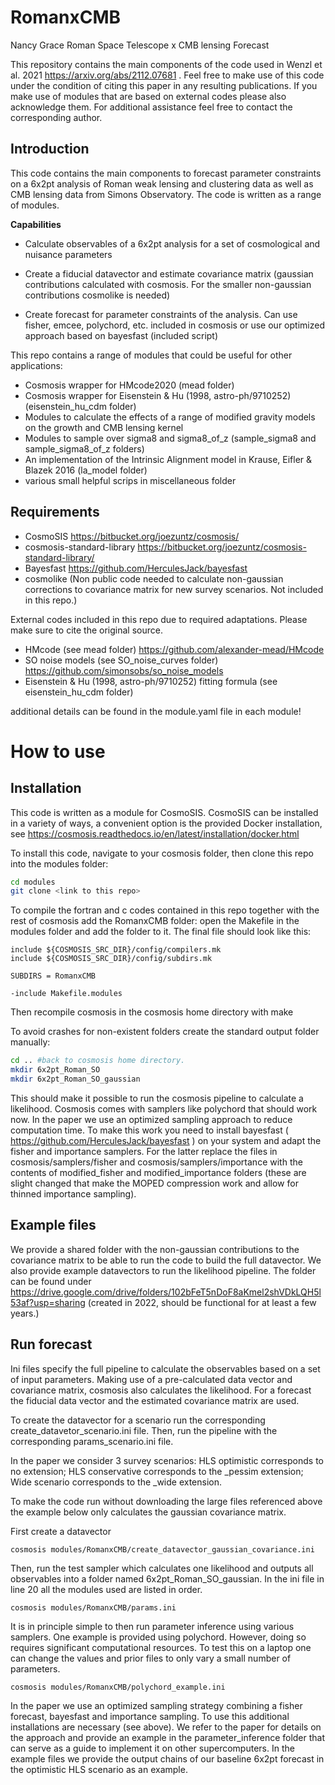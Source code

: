 # RomanxCMB
Nancy Grace Roman Space Telescope x CMB lensing Forecast

This repository contains the main components of the code used in Wenzl et al. 2021 https://arxiv.org/abs/2112.07681 . 
Feel free to make use of this code under the condition of citing this paper in any resulting publications. If you make use of modules that are based on external codes please also acknowledge them.
For additional assistance feel free to contact the corresponding author.

## Introduction

This code contains the main components to forecast parameter constraints on a 6x2pt analysis of Roman weak lensing and clustering data as well as CMB lensing data from Simons Observatory. The code is written as a range of modules.

**Capabilities**

* Calculate observables of a 6x2pt analysis for a set of cosmological and nuisance parameters

* Create a fiducial datavector and estimate covariance matrix (gaussian contributions calculated with cosmosis. For the smaller non-gaussian contributions cosmolike is needed)

* Create forecast for parameter constraints of the analysis. Can use fisher, emcee, polychord, etc. included in cosmosis or use our optimized approach based on bayesfast (included script)

This repo contains a range of modules that could be useful for other applications:

* Cosmosis wrapper for HMcode2020 (mead folder)
* Cosmosis wrapper for Eisenstein & Hu (1998, astro-ph/9710252) (eisenstein_hu_cdm folder)
* Modules to calculate the effects of a range of modified gravity models on the growth and CMB lensing kernel
* Modules to sample over sigma8 and sigma8_of_z  (sample_sigma8 and sample_sigma8_of_z folders)
* An implementation of the Intrinsic Alignment model in Krause, Eifler & Blazek 2016 (la_model folder)
* various small helpful scrips in miscellaneous folder 


## Requirements

* CosmoSIS https://bitbucket.org/joezuntz/cosmosis/
* cosmosis-standard-library https://bitbucket.org/joezuntz/cosmosis-standard-library/
* Bayesfast https://github.com/HerculesJack/bayesfast
* cosmolike (Non public code needed to calculate non-gaussian corrections to covariance matrix for new survey scenarios. Not included in this repo.)

External codes included in this repo due to required adaptations. Please make sure to cite the original source.

* HMcode (see mead folder) https://github.com/alexander-mead/HMcode
* SO noise models (see SO_noise_curves folder) https://github.com/simonsobs/so_noise_models
* Eisenstein & Hu (1998, astro-ph/9710252) fitting formula (see eisenstein_hu_cdm folder)

additional details can be found in the module.yaml file in each module!



# How to use

## Installation

This code is written as a module for CosmoSIS. CosmoSIS can be installed in a variety of ways, a convenient option is the provided Docker installation, see https://cosmosis.readthedocs.io/en/latest/installation/docker.html

To install this code, navigate to your cosmosis folder, then clone this repo into the modules folder:

```bash
cd modules
git clone <link to this repo>
```



To compile the fortran and c codes contained in this repo together with the rest of cosmosis add the RomanxCMB folder: open the Makefile in the modules folder and add the folder to it. The final file should look like this:

```
include ${COSMOSIS_SRC_DIR}/config/compilers.mk
include ${COSMOSIS_SRC_DIR}/config/subdirs.mk

SUBDIRS = RomanxCMB

-include Makefile.modules
```

Then recompile cosmosis in the cosmosis home directory with make

To avoid crashes for non-existent folders create the standard output folder manually:

```bash
cd .. #back to cosmosis home directory.
mkdir 6x2pt_Roman_SO
mkdir 6x2pt_Roman_SO_gaussian
```

This should make it possible to run the cosmosis pipeline to calculate a likelihood. Cosmosis comes with samplers like polychord that should work now. In the paper we use an optimized sampling approach to reduce computation time. To make this work you need to install bayesfast ( https://github.com/HerculesJack/bayesfast ) on your system and adapt the fisher and importance samplers. 
For the latter replace the files in cosmosis/samplers/fisher and cosmosis/samplers/importance with the contents of modified_fisher and modified_importance folders (these are slight changed that make the MOPED compression work and allow for thinned importance sampling).


## Example files

We provide a shared folder with the non-gaussian contributions to the covariance matrix to be able to run the code to build the full datavector. We also provide example datavectors to run the likelihood pipeline.
The folder can be found under https://drive.google.com/drive/folders/102bFeT5nDoF8aKmel2shVDkLQH5l53af?usp=sharing (created in 2022, should be functional for at least a few years.) 


## Run forecast

Ini files specify the full pipeline to calculate the observables based on a set of input parameters. Making use of a pre-calculated data vector and covariance matrix, cosmosis also calculates the likelihood. For a forecast the fiducial data vector and the estimated covariance matrix are used.

To create the datavector for a scenario run the corresponding create_datavetor_scenario.ini file. Then, run the pipeline with the corresponding params_scenario.ini file.

In the paper we consider 3 survey scenarios: HLS optimistic corresponds to no extension; HLS conservative corresponds to the _pessim extension; Wide scenario corresponds to the _wide extension.

To make the code run without downloading the large files referenced above the example below only calculates the gaussian covariance matrix.

First create a datavector

```
cosmosis modules/RomanxCMB/create_datavector_gaussian_covariance.ini
```

Then, run the test sampler which calculates one likelihood and outputs all observables into a folder named 6x2pt_Roman_SO_gaussian. In the ini file in line 20 all the modules used are listed in order. 

```
cosmosis modules/RomanxCMB/params.ini
```

It is in principle simple to then run parameter inference using various samplers. One example is provided using polychord. However, doing so requires significant computational resources. To test this on a laptop one can change the values and prior files to only vary a small number of parameters.


```
cosmosis modules/RomanxCMB/polychord_example.ini
```

In the paper we use an optimized sampling strategy combining a fisher forecast, bayesfast and importance sampling. To use this additional installations are necessary (see above). We refer to the paper for details on the approach and provide an example in the parameter_inference folder that can serve as a guide to implement it on other supercomputers.
In the example files we provide the output chains of our baseline 6x2pt forecast in the optimistic HLS scenario as an example. 





